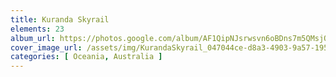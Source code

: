 ```yaml
---
title: Kuranda Skyrail
elements: 23
album_url: https://photos.google.com/album/AF1QipNJsrwsvn6oBDns7m5QMsjQqvZx-MeRe17XoCaN
cover_image_url: /assets/img/KurandaSkyrail_047044ce-d8a3-4903-9a57-19583c761d68.jpg
categories: [ Oceania, Australia ]
---
```

